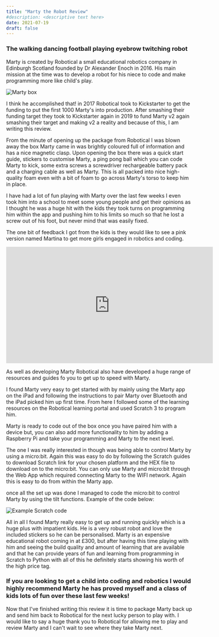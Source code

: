 ```yaml
---
title: "Marty the Robot Review"
#description: <descriptive text here>
date: 2021-07-19
draft: false    
---
```


### The walking dancing football playing eyebrow twitching robot

Marty is created by Robotical a small educational robotics company in Edinburgh Scotland founded by Dr Alexander Enoch in 2016. His main mission at the time was to develop a robot for his niece to code and make programming more like child's play.

<!--more-->
![Marty box](/MartyBox.jpeg)

I think he accomplished that! in 2017 Robotical took to Kickstarter to get the funding to put the first 1000 Marty's into production. After smashing their funding target they took to Kickstarter again in 2019 to fund Marty v2 again smashing their target and making v2 a reality and because of this, I am writing this review.

From the minute of opening up the package from Robotical I was blown away the box Marty came in was brightly coloured full of information and has a nice magnetic clasp. Upon opening the box there was a quick start guide, stickers to customise Marty, a ping pong ball which you can code Marty to kick, some extra screws a screwdriver rechargeable battery pack and a charging cable as well as Marty. This is all packed into nice high-quality foam even with a bit of foam to go across Marty's torso to keep him in place.

I have had a lot of fun playing with Marty over the last few weeks I even took him into a school to meet some young people and get their opinions as I thought he was a huge hit with the kids they took turns on programming him within the app and pushing him to his limits so much so that he lost a screw out of his foot, but never mind that was easily fixed.

The one bit of feedback I got from the kids is they would like to see a pink version named Martina to get more girls engaged in robotics and coding.

<iframe width="560" height="315" src="https://www.youtube.com/embed/SNanrkbuHFk" title="YouTube video player" frameborder="0" allow="accelerometer; autoplay; clipboard-write; encrypted-media; gyroscope; picture-in-picture" allowfullscreen></iframe>

As well as developing Marty Robotical also have developed a huge range of resources and guides fo you to get up to speed with Marty.

I found Marty very easy to get started with by mainly using the Marty app on the iPad and following the instructions to pair Marty over Bluetooth and the iPad picked him up first time. From here I followed some of the learning resources on the Robotical learning portal and used Scratch 3 to program him.

Marty is ready to code out of the box once you have paired him with a device but, you can also add more functionality to him by adding a Raspberry Pi and take your programming and Marty to the next level.

The one I was really interested in though was being able to control Marty by using a micro:bit. Again this was easy to do by following the Scratch guides to download Scratch link for your chosen platform and the HEX file to download on to the micro:bit. You can only use Marty and micro:bit through the Web App which required connecting Marty to the WIFI network. Again this is easy to do from within the Marty app.

once all the set up was done I managed to code the micro:bit to control Marty by using the tilt functions. Example of the code below:

![Example Scratch code](/MicroBitScratch.png)

All in all I found Marty really easy to get up and running quickly which is a huge plus with impatient kids. He is a very robust robot and love the included stickers so he can be personalised. Marty is an expensive educational robot coming in at £300, but after having this time playing with him and seeing the build quality and amount of learning that are available and that he can provide years of fun and learning from programming in Scratch to Python with all of this he definitely starts showing his worth of the high price tag.

### If you are looking to get a child into coding and robotics I would highly recommend Marty he has proved myself and a class of kids lots of fun over these last few weeks!

Now that I've finished writing this review it is time to package Marty back up and send him back to Robotical for the next lucky person to play with. I would like to say a huge thank you to Robotical for allowing me to play and review Marty and I can't wait to see where they take Marty next.